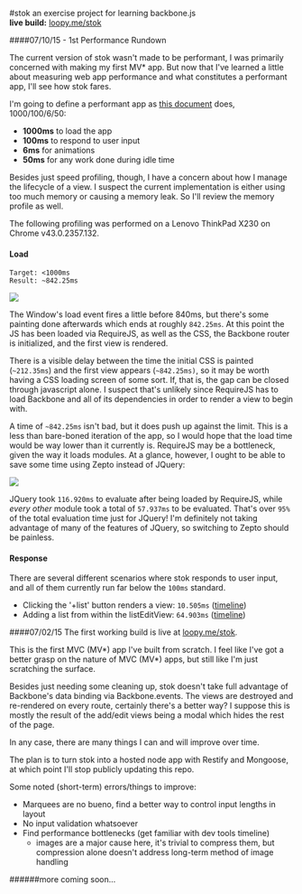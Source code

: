 #stok
an exercise project for learning backbone.js    
**live build:**  [loopy.me/stok](loopy.me/stok)

####07/10/15 - 1st Performance Rundown

The current version of stok wasn't made to be performant, I was primarily concerned with making my first MV* app. But now that I've learned a little about measuring web app performance and what constitutes a performant app, I'll see how stok fares.

I'm going to define a performant app as [this document](https://docs.google.com/document/d/1bYMyE6NdiAupuwl7pWQfB-vOZBPSsXCv57hljLDMV8E/edit) does, 1000/100/6/50: 

- **1000ms** to load the app
- **100ms** to respond to user input
- **6ms** for animations
- **50ms** for any work done during idle time

Besides just speed profiling, though, I have a concern about how I manage the lifecycle of a view. I suspect the current implementation is either using too much memory or causing a memory leak. So I'll review the memory profile as well.

The following profiling was performed on a Lenovo ThinkPad X230 on Chrome 
v43.0.2357.132.

#### Load 
	Target: <1000ms    
	Result: ~842.25ms

![](http://loopy.me/stok/assets/perf_timeline_LOAD_pass_1.png)

The Window's load event fires a little before 840ms, but there's some painting done afterwards which ends at roughly `842.25ms`. At this point the JS has been loaded via RequireJS, as well as the CSS, the Backbone router is initialized, and the first view is rendered.

There is a visible delay between the time the initial CSS is painted (`~212.35ms`) and the first view appears (`~842.25ms)`, so it may be worth having a CSS loading screen of some sort. If, that is, the gap can be closed through javascript alone. I suspect that's unlikely since RequireJS has to load Backbone and all of its dependencies in order to render a view to begin with.

A time of `~842.25ms` isn't bad, but it does push up against the limit. This is a less than bare-boned iteration of the app, so I would hope that the load time would be way lower than it currently is. RequireJS may be a bottleneck, given the way it loads modules. At a glance, however, I ought to be able to save some time using Zepto instead of JQuery:

![](http://loopy.me/stok/assets/eval_jquery_pass_1.png)

JQuery took `116.920ms` to evaluate after being loaded by RequireJS, while *every other* module took a total of `57.937ms` to be evaluated. That's over `95%` of the total evaluation time just for JQuery! I'm definitely not taking advantage of many of the features of JQuery, so switching to Zepto should be painless.

#### Response

There are several different scenarios where stok responds to user input, and all of them currently run far below the `100ms` standard.

- Clicking the '+list' button renders a view: `10.505ms` ([timeline](http://loopy.me/stok/assets/perf_timeline_RESPONSE_listEditView.png))
- Adding a list from within the listEditView: `64.903ms` ([timeline](http://loopy.me/stok/assets/perf_timeline_RESPONSE_addList.png))

####07/02/15
The first working build is live at [loopy.me/stok](loopy.me/stok).

This is the first MVC (MV\*) app I've built from scratch. I feel like I've got a better grasp on the nature of MVC (MV\*) apps, but still like I'm just scratching the surface.

Besides just needing some cleaning up, stok doesn't take full advantage of Backbone's data binding via Backbone.events. The views are destroyed and re-rendered on every route, certainly there's a better way? I suppose this is mostly the result of the add/edit views being a modal which hides the rest of the page.

In any case, there are many things I can and will improve over time. 

The plan is to turn stok into a hosted node app with Restify and Mongoose, at which point I'll stop publicly updating this repo.

Some noted (short-term) errors/things to improve:   

- Marquees are no bueno, find a better way to control input lengths in layout
- No input validation whatsoever
- Find performance bottlenecks (get familiar with dev tools timeline)
  - images are a major cause here, it's trivial to compress them, but compression alone doesn't address long-term method of image handling

######more coming soon...